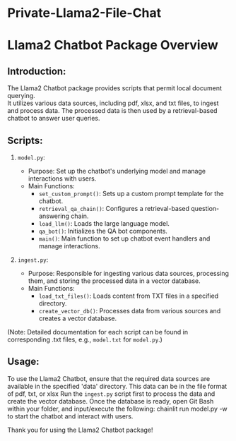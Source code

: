 # Private-Llama2-File-Chat

Llama2 Chatbot Package Overview
===============================

Introduction:
-------------
The Llama2 Chatbot package provides scripts that permit local document querying.  
It utilizes various data sources, including pdf, xlsx, and txt files, to ingest and process data. 
The processed data is then used by a retrieval-based chatbot to answer user queries.

Scripts:
--------
1. `model.py`:
    - Purpose: Set up the chatbot's underlying model and manage interactions with users.
    - Main Functions: 
        - `set_custom_prompt()`: Sets up a custom prompt template for the chatbot.
        - `retrieval_qa_chain()`: Configures a retrieval-based question-answering chain.
        - `load_llm()`: Loads the large language model.
        - `qa_bot()`: Initializes the QA bot components.
        - `main()`: Main function to set up chatbot event handlers and manage interactions.

2. `ingest.py`:
    - Purpose: Responsible for ingesting various data sources, processing them, and storing the processed data in a vector database.
    - Main Functions:
        - `load_txt_files()`: Loads content from TXT files in a specified directory.
        - `create_vector_db()`: Processes data from various sources and creates a vector database.

(Note: Detailed documentation for each script can be found in corresponding .txt files, e.g., `model.txt` for `model.py`.)

Usage:
------
To use the Llama2 Chatbot, ensure that the required data sources are available in the specified 'data' directory. 
This data can be in the file format of pdf, txt, or xlsx
Run the `ingest.py` script first to process the data and create the vector database. 
Once the database is ready, open Git Bash within your folder, and input/execute the following: chainlit run model.py -w to start the chatbot and interact with users.

Thank you for using the Llama2 Chatbot package!
